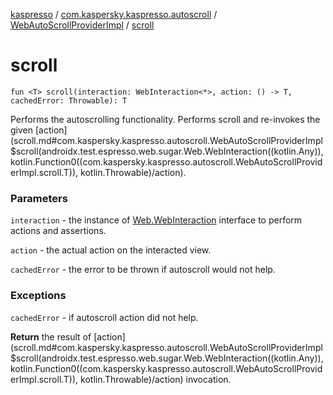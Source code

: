 [kaspresso](../../index.md) / [com.kaspersky.kaspresso.autoscroll](../index.md) / [WebAutoScrollProviderImpl](index.md) / [scroll](./scroll.md)

# scroll

`fun <T> scroll(interaction: WebInteraction<*>, action: () -> T, cachedError: Throwable): T`

Performs the autoscrolling functionality. Performs scroll and re-invokes the given [action](scroll.md#com.kaspersky.kaspresso.autoscroll.WebAutoScrollProviderImpl$scroll(androidx.test.espresso.web.sugar.Web.WebInteraction((kotlin.Any)), kotlin.Function0((com.kaspersky.kaspresso.autoscroll.WebAutoScrollProviderImpl.scroll.T)), kotlin.Throwable)/action).

### Parameters

`interaction` - the instance of [Web.WebInteraction](#) interface to perform actions and assertions.

`action` - the actual action on the interacted view.

`cachedError` - the error to be thrown if autoscroll would not help.

### Exceptions

`cachedError` - if autoscroll action did not help.

**Return**
the result of [action](scroll.md#com.kaspersky.kaspresso.autoscroll.WebAutoScrollProviderImpl$scroll(androidx.test.espresso.web.sugar.Web.WebInteraction((kotlin.Any)), kotlin.Function0((com.kaspersky.kaspresso.autoscroll.WebAutoScrollProviderImpl.scroll.T)), kotlin.Throwable)/action) invocation.


